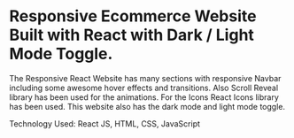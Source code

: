 # Responsive Ecommerce Website Built with React with Dark / Light Mode Toggle.

The Responsive React Website has many sections with responsive Navbar including some awesome hover effects and transitions. Also Scroll Reveal library has been used for the animations. For the Icons React Icons library has been used. This website also has the dark mode and light mode toggle.

Technology Used: React JS, HTML, CSS, JavaScript

